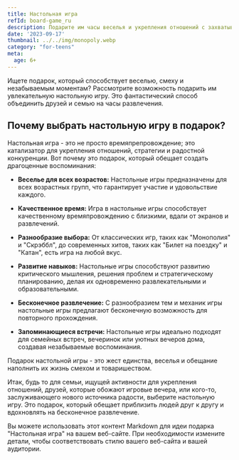 ```yaml
---
title: Настольная игра
refId: board-game_ru
description: Подарите им часы веселья и укрепления отношений с захватывающей настольной игрой.
date: '2023-09-17'
thumbnail: ../../img/monopoly.webp
category: "for-teens"
meta:
  age: 6+
---
```

Ищете подарок, который способствует веселью, смеху и незабываемым моментам? Рассмотрите возможность подарить им увлекательную настольную игру. Это фантастический способ объединить друзей и семью на часы развлечения.

## Почему выбрать настольную игру в подарок?

Настольная игра - это не просто времяпрепровождение; это катализатор для укрепления отношений, стратегии и радостной конкуренции. Вот почему это подарок, который обещает создать драгоценные воспоминания:

- **Веселье для всех возрастов:** Настольные игры предназначены для всех возрастных групп, что гарантирует участие и удовольствие каждого.

- **Качественное время:** Игра в настольные игры способствует качественному времяпровождению с близкими, вдали от экранов и развлечений.

- **Разнообразие выбора:** От классических игр, таких как "Монополия" и "Скрэббл", до современных хитов, таких как "Билет на поездку" и "Катан", есть игра на любой вкус.

- **Развитие навыков:** Настольные игры способствуют развитию критического мышления, решения проблем и стратегическому планированию, делая их одновременно развлекательными и образовательными.

- **Бесконечное развлечение:** С разнообразием тем и механик игры настольные игры предлагают бесконечную возможность для повторного прохождения.

- **Запоминающиеся встречи:** Настольные игры идеально подходят для семейных встреч, вечеринок или уютных вечеров дома, создавая незабываемые воспоминания.

Подарок настольной игры - это жест единства, веселья и обещание наполнить их жизнь смехом и товаришеством.

Итак, будь то для семьи, ищущей активности для укрепления отношений, друзей, которые обожают игровые вечера, или кого-то, заслуживающего нового источника радости, выберите настольную игру. Это подарок, который обещает приблизить людей друг к другу и вдохновлять на бесконечное развлечение.

Вы можете использовать этот контент Markdown для идеи подарка "Настольная игра" на вашем веб-сайте. При необходимости измените детали, чтобы соответствовать стилю вашего веб-сайта и вашей аудитории.
